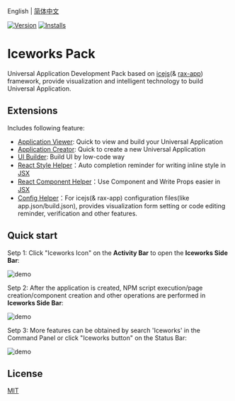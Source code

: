 English | [简体中文](./README.md)

[![Version](https://vsmarketplacebadge.apphb.com/version/iceworks-team.iceworks.svg)](https://marketplace.visualstudio.com/items?itemName=iceworks-team.iceworks)
[![Installs](https://vsmarketplacebadge.apphb.com/installs-short/iceworks-team.iceworks.svg)](https://marketplace.visualstudio.com/items?itemName=iceworks-team.iceworks)

# Iceworks Pack

Universal Application Development Pack based on [icejs](https://ice.work/)(& [rax-app](https://rax.js.org/)) framework, provide visualization and intelligent technology to build Universal Application.

## Extensions

Includes following feature:

- [Application Viewer](https://marketplace.visualstudio.com/items?itemName=iceworks-team.iceworks-app): Quick to view and build your Universal Application
- [Application Creator](https://marketplace.visualstudio.com/items?itemName=iceworks-team.iceworks-project-creator): Quick to create a new Universal Application
- [UI Builder](https://marketplace.visualstudio.com/items?itemName=iceworks-team.iceworks-ui-builder): Build UI by low-code way
- [React Style Helper](https://marketplace.visualstudio.com/items?itemName=iceworks-team.iceworks-style-helper)：Auto completion reminder for writing inline style in [JSX](https://reactjs.org/docs/introducing-jsx.html)
- [React Component Helper](https://marketplace.visualstudio.com/items?itemName=iceworks-team.iceworks-material-helper)：Use Component and Write Props easier in [JSX](https://reactjs.org/docs/introducing-jsx.html)
- [Config Helper](https://marketplace.visualstudio.com/items?itemName=iceworks-team.iceworks-config-helper)：For icejs(& rax-app) configuration files(like app.json/build.json), provides visualization form setting or code editing reminder, verification and other features.

## Quick start

Setp 1: Click "Iceworks Icon" on the **Activity Bar** to open the **Iceworks Side Bar**:

![demo](https://img.alicdn.com/tfs/TB1ts7cNeL2gK0jSZPhXXahvXXa-2048-1536.png_790x10000.jpg)

Setp 2: After the application is created, NPM script execution/page creation/component creation and other operations are performed in **Iceworks Side Bar**:

![demo](https://img.alicdn.com/tfs/TB18aIoNkT2gK0jSZFkXXcIQFXa-2048-1536.png_790x10000.jpg)

Setp 3: More features can be obtained by search 'Iceworks' in the Command Panel or click "Iceworks button" on the Status Bar:

![demo](https://img.alicdn.com/tfs/TB1jjUjNaL7gK0jSZFBXXXZZpXa-2048-1536.png_790x10000.jpg)

## License

[MIT](https://github.com/ice-lab/iceworks/blob/master/LICENSE)
